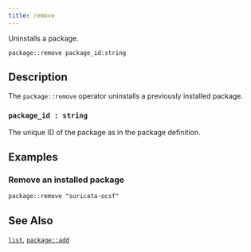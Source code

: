 ```yaml
---
title: remove
---
```


Uninstalls a package.

```tql
package::remove package_id:string
```

## Description

The `package::remove` operator uninstalls a previously installed package.

### `package_id : string`

The unique ID of the package as in the package definition.

## Examples

### Remove an installed package

```tql
package::remove "suricata-ocsf"
```

## See Also

[`list`](/reference/operators/package/list),
[`package::add`](/reference/operators/package/add)
